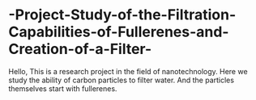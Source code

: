 # -Project-Study-of-the-Filtration-Capabilities-of-Fullerenes-and-Creation-of-a-Filter-
Hello, This is a research project in the field of nanotechnology. Here we study the ability of carbon particles to filter water. And the particles themselves start with fullerenes.
